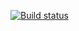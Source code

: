 [![Build status](https://ci.appveyor.com/api/projects/status/0cvajlj8gwdicoy0/branch/main?svg=true)](https://ci.appveyor.com/project/KatyaQA91/mobile-bank-api2/branch/main)
